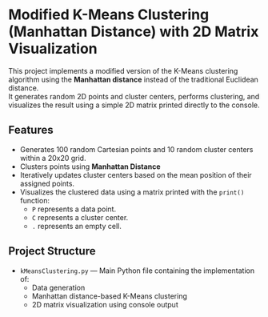 # Modified K-Means Clustering (Manhattan Distance) with 2D Matrix Visualization
This project implements a modified version of the K-Means clustering algorithm using the **Manhattan distance** instead of the traditional Euclidean distance.  
It generates random 2D points and cluster centers, performs clustering, and visualizes the result using a simple 2D matrix printed directly to the console.


## Features
- Generates 100 random Cartesian points and 10 random cluster centers within a 20x20 grid.
- Clusters points using **Manhattan Distance** 
- Iteratively updates cluster centers based on the mean position of their assigned points.
- Visualizes the clustered data using a matrix printed with the `print()` function:
  - `P` represents a data point.
  - `C` represents a cluster center.
  - `.` represents an empty cell.


## Project Structure
- `kMeansClustering.py` — Main Python file containing the implementation of:
  - Data generation
  - Manhattan distance-based K-Means clustering
  - 2D matrix visualization using console output





